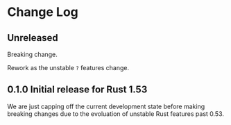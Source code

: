 # Change Log

## Unreleased

Breaking change.

Rework as the unstable `?` features change.

## 0.1.0 Initial release for Rust 1.53

We are just capping off the current development state before making breaking changes due to the evoluation of unstable Rust features past 0.53.
